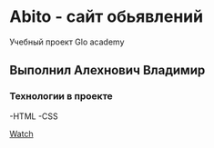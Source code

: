# Abito - сайт обьявлений
Учебный проект Glo academy

## Выполнил Алехнович Владимир

### Технологии в проекте
-HTML
-CSS

[Watch](https://alehnovich-vladimir.github.io/Abito/)
